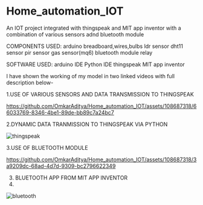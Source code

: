 # Home_automation_IOT
An IOT project integrated with thingspeak and MIT app inventor with a combination of various sensors adnd bluetooth module

COMPONENTS USED:
arduino
breadboard,wires,bulbs
ldr sensor
dht11 sensor
pir sensor 
gas sensor(mq6)
bluetooth module
relay

SOFTWARE USED:
arduino IDE
Python IDE
thingspeak
MIT app inventor


I have shown the working of my model in two linked videos with full description below-


1.USE OF VARIOUS SENSORS AND DATA TRANSMISSION TO THINGSPEAK

https://github.com/OmkarAditya/Home_automation_IOT/assets/108687318/66033769-8346-4be1-89de-bb89c7a24bc7

2.DYNAMIC DATA TRANMISSION TO THINGSPEAK VIA PYTHON

![thingspeak](https://github.com/OmkarAditya/Home_automation_IOT/assets/108687318/b196bc13-e91f-4717-af30-bbbcea6f0feb)


3.USE OF BLUETOOTH MODULE

https://github.com/OmkarAditya/Home_automation_IOT/assets/108687318/3a9209dc-68ad-4d7d-9309-bc2796622349

3. BLUETOOTH APP FROM MIT APP INVENTOR
4. 
![bluetooth](https://github.com/OmkarAditya/Home_automation_IOT/assets/108687318/ce79ab9e-a834-4b4b-8205-d6a2c5776d23)

